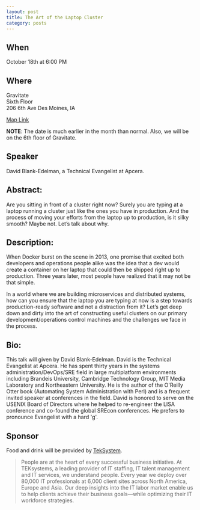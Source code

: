 ```yaml
---
layout: post
title: The Art of the Laptop Cluster
category: posts
---
```


## When

October 18th at 6:00 PM

## Where

Gravitate<br />
Sixth Floor<br />
206 6th Ave Des Moines, IA

[Map Link](https://www.google.com/maps/place/206+6th+Ave,+Des+Moines,+IA+50309)

__NOTE__: The date is much earlier in the month than normal. Also, we will be on the 6th floor of Gravitate.

## Speaker

David Blank-Edelman, a Technical Evangelist at Apcera.

## Abstract:

Are you sitting in front of a cluster right now? Surely you are typing at a laptop running a cluster just like the ones you have in production. And the process of moving your efforts from the laptop up to production, is it silky smooth? Maybe not. Let’s talk about why.

## Description:

When Docker burst on the scene in 2013, one promise that excited both developers and operations people alike was the idea that a dev would create a container on her laptop that could then be shipped right up to production. Three years later, most people have realized that it may not be that simple.

In a world where we are building microservices and distributed systems, how can you ensure that the laptop you are typing at now is a step towards production-ready software and not a distraction from it? Let’s get deep down and dirty into the art of constructing useful clusters on our primary development/operations control machines and the challenges we face in the process.

## Bio:

This talk will given by David Blank-Edelman. David is the Technical Evangelist at Apcera. He has spent thirty years in the systems administration/DevOps/SRE field in large multiplatform environments including Brandeis University, Cambridge Technology Group, MIT Media Laboratory and Northeastern University. He is the author of the O'Reilly Otter book (Automating System Administration with Perl) and is a frequent invited speaker at conferences in the field. David is honored to serve on the USENIX Board of Directors where he helped to re-engineer the LISA conference and co-found the global SREcon conferences. He prefers to pronounce Evangelist with a hard 'g'.

## Sponsor

Food and drink will be provided by [TekSystem](https://www.teksystems.com).

> People are at the heart of every successful business initiative. At TEKsystems, a leading provider of IT staffing, IT talent management and IT services, we understand people. Every year we deploy over 80,000 IT professionals at 6,000 client sites across North America, Europe and Asia. Our deep insights into the IT labor market enable us to help clients achieve their business goals—while optimizing their IT workforce strategies.
